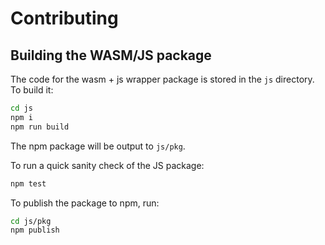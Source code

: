 # Contributing

## Building the WASM/JS package

The code for the wasm + js wrapper package is stored in the `js` directory. To build it:

```sh
cd js
npm i
npm run build
```

The npm package will be output to `js/pkg`.

To run a quick sanity check of the JS package:

```sh
npm test
```

To publish the package to npm, run:

```sh
cd js/pkg
npm publish
```
